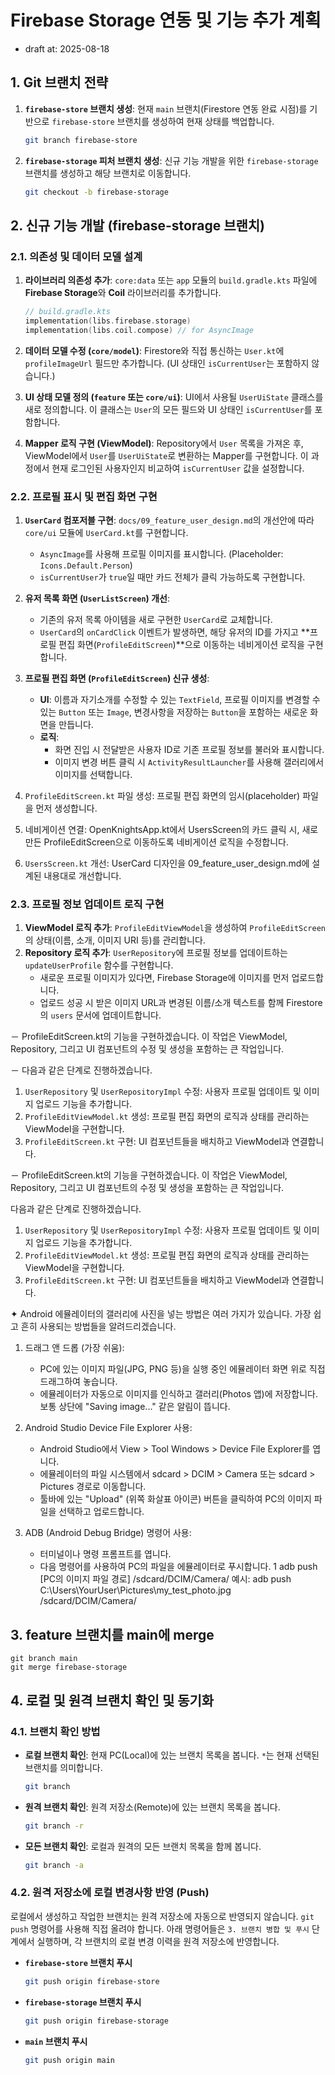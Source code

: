 # Firebase Storage 연동 및 기능 추가 계획
- draft at: 2025-08-18

## 1. Git 브랜치 전략

1.  **`firebase-store` 브랜치 생성**: 현재 `main` 브랜치(Firestore 연동 완료 시점)를 기반으로 `firebase-store` 브랜치를 생성하여 현재 상태를 백업합니다.
    ```bash
    git branch firebase-store
    ```
2.  **`firebase-storage` 피처 브랜치 생성**: 신규 기능 개발을 위한 `firebase-storage` 브랜치를 생성하고 해당 브랜치로 이동합니다.
    ```bash
    git checkout -b firebase-storage
    ```

## 2. 신규 기능 개발 (firebase-storage 브랜치)

### 2.1. 의존성 및 데이터 모델 설계

1.  **라이브러리 의존성 추가**: `core:data` 또는 `app` 모듈의 `build.gradle.kts` 파일에 **Firebase Storage**와 **Coil** 라이브러리를 추가합니다.
    ```kotlin
    // build.gradle.kts
    implementation(libs.firebase.storage)
    implementation(libs.coil.compose) // for AsyncImage
    ```
2.  **데이터 모델 수정 (`core/model`)**: Firestore와 직접 통신하는 `User.kt`에 `profileImageUrl` 필드만 추가합니다. (UI 상태인 `isCurrentUser`는 포함하지 않습니다.)

3.  **UI 상태 모델 정의 (`feature` 또는 `core/ui`)**: UI에서 사용될 `UserUiState` 클래스를 새로 정의합니다. 이 클래스는 `User`의 모든 필드와 UI 상태인 `isCurrentUser`를 포함합니다.

4.  **Mapper 로직 구현 (ViewModel)**: Repository에서 `User` 목록을 가져온 후, ViewModel에서 `User`를 `UserUiState`로 변환하는 Mapper를 구현합니다. 이 과정에서 현재 로그인된 사용자인지 비교하여 `isCurrentUser` 값을 설정합니다.

### 2.2. 프로필 표시 및 편집 화면 구현

1.  **`UserCard` 컴포저블 구현**: `docs/09_feature_user_design.md`의 개선안에 따라 `core/ui` 모듈에 `UserCard.kt`를 구현합니다.
    *   `AsyncImage`를 사용해 프로필 이미지를 표시합니다. (Placeholder: `Icons.Default.Person`)
    *   `isCurrentUser`가 `true`일 때만 카드 전체가 클릭 가능하도록 구현합니다.

2.  **유저 목록 화면 (`UserListScreen`) 개선**:
    *   기존의 유저 목록 아이템을 새로 구현한 `UserCard`로 교체합니다.
    *   `UserCard`의 `onCardClick` 이벤트가 발생하면, 해당 유저의 ID를 가지고 **프로필 편집 화면(`ProfileEditScreen`)**으로 이동하는 네비게이션 로직을 구현합니다.

3.  **프로필 편집 화면 (`ProfileEditScreen`) 신규 생성**:
    *   **UI**: 이름과 자기소개를 수정할 수 있는 `TextField`, 프로필 이미지를 변경할 수 있는 `Button` 또는 `Image`, 변경사항을 저장하는 `Button`을 포함하는 새로운 화면을 만듭니다.
    *   **로직**: 
        *   화면 진입 시 전달받은 사용자 ID로 기존 프로필 정보를 불러와 표시합니다.
        *   이미지 변경 버튼 클릭 시 `ActivityResultLauncher`를 사용해 갤러리에서 이미지를 선택합니다.
   1. `ProfileEditScreen.kt` 파일 생성: 프로필 편집 화면의 임시(placeholder) 파일을 먼저 생성합니다.
   2. 네비게이션 연결: OpenKnightsApp.kt에서 UsersScreen의 카드 클릭 시, 새로 만든 ProfileEditScreen으로
      이동하도록 네비게이션 로직을 수정합니다.
   3. `UsersScreen.kt` 개선: UserCard 디자인을 09_feature_user_design.md에 설계된 내용대로 개선합니다.
   
### 2.3. 프로필 정보 업데이트 로직 구현

1.  **ViewModel 로직 추가**: `ProfileEditViewModel`을 생성하여 `ProfileEditScreen`의 상태(이름, 소개, 이미지 URI 등)를 관리합니다.
2.  **Repository 로직 추가**: `UserRepository`에 프로필 정보를 업데이트하는 `updateUserProfile` 함수를 구현합니다.
    *   새로운 프로필 이미지가 있다면, Firebase Storage에 이미지를 먼저 업로드합니다.
    *   업로드 성공 시 받은 이미지 URL과 변경된 이름/소개 텍스트를 함께 Firestore의 `users` 문서에 업데이트합니다.
	
－ ProfileEditScreen.kt의 기능을 구현하겠습니다. 이 작업은 ViewModel, Repository, 그리고 UI
  컴포넌트의 수정 및 생성을 포함하는 큰 작업입니다.

  － 다음과 같은 단계로 진행하겠습니다.

   1. `UserRepository` 및 `UserRepositoryImpl` 수정: 사용자 프로필 업데이트 및 이미지 업로드 기능을 추가합니다.
   2. `ProfileEditViewModel.kt` 생성: 프로필 편집 화면의 로직과 상태를 관리하는 ViewModel을 구현합니다.
   3. `ProfileEditScreen.kt` 구현: UI 컴포넌트들을 배치하고 ViewModel과 연결합니다.


－ ProfileEditScreen.kt의 기능을 구현하겠습니다. 이 작업은 ViewModel, Repository, 그리고 UI
  컴포넌트의 수정 및 생성을 포함하는 큰 작업입니다.

  다음과 같은 단계로 진행하겠습니다.

   1. `UserRepository` 및 `UserRepositoryImpl` 수정: 사용자 프로필 업데이트 및 이미지 업로드 기능을 추가합니다.
   2. `ProfileEditViewModel.kt` 생성: 프로필 편집 화면의 로직과 상태를 관리하는 ViewModel을 구현합니다.
   3. `ProfileEditScreen.kt` 구현: UI 컴포넌트들을 배치하고 ViewModel과 연결합니다.
   
✦ Android 에뮬레이터의 갤러리에 사진을 넣는 방법은 여러 가지가 있습니다. 가장 쉽고 흔히 사용되는 방법들을
  알려드리겠습니다.

   1. 드래그 앤 드롭 (가장 쉬움):
       * PC에 있는 이미지 파일(JPG, PNG 등)을 실행 중인 에뮬레이터 화면 위로 직접 드래그하여 놓습니다.
       * 에뮬레이터가 자동으로 이미지를 인식하고 갤러리(Photos 앱)에 저장합니다. 보통 상단에 "Saving image..."
          같은 알림이 뜹니다.

   2. Android Studio Device File Explorer 사용:
       * Android Studio에서 View > Tool Windows > Device File Explorer를 엽니다.
       * 에뮬레이터의 파일 시스템에서 sdcard > DCIM > Camera 또는 sdcard > Pictures 경로로 이동합니다.
       * 툴바에 있는 "Upload" (위쪽 화살표 아이콘) 버튼을 클릭하여 PC의 이미지 파일을 선택하고 업로드합니다.

   3. ADB (Android Debug Bridge) 명령어 사용:
       * 터미널이나 명령 프롬프트를 엽니다.
       * 다음 명령어를 사용하여 PC의 파일을 에뮬레이터로 푸시합니다.
   1         adb push [PC의 이미지 파일 경로] /sdcard/DCIM/Camera/
          예시: adb push C:\Users\YourUser\Pictures\my_test_photo.jpg /sdcard/DCIM/Camera/
		  
## 3. feature 브랜치를 main에 merge
```
git branch main
git merge firebase-storage
```


## 4. 로컬 및 원격 브랜치 확인 및 동기화

### 4.1. 브랜치 확인 방법

- **로컬 브랜치 확인**: 현재 PC(Local)에 있는 브랜치 목록을 봅니다. `*`는 현재 선택된 브랜치를 의미합니다.
  ```bash
  git branch
  ```

- **원격 브랜치 확인**: 원격 저장소(Remote)에 있는 브랜치 목록을 봅니다.
  ```bash
  git branch -r
  ```

- **모든 브랜치 확인**: 로컬과 원격의 모든 브랜치 목록을 함께 봅니다.
  ```bash
  git branch -a
  ```

### 4.2. 원격 저장소에 로컬 변경사항 반영 (Push)

로컬에서 생성하고 작업한 브랜치는 원격 저장소에 자동으로 반영되지 않습니다. `git push` 명령어를 사용해 직접 올려야 합니다. 아래 명령어들은 `3. 브랜치 병합 및 푸시` 단계에서 실행하며, 각 브랜치의 로컬 변경 이력을 원격 저장소에 반영합니다.

- **`firebase-store` 브랜치 푸시**
  ```bash
  git push origin firebase-store
  ```

- **`firebase-storage` 브랜치 푸시**
  ```bash
  git push origin firebase-storage
  ```

- **`main` 브랜치 푸시**
  ```bash
  git push origin main
  ```